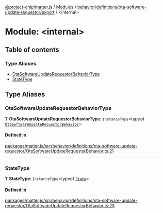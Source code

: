 [@project-chip/matter.js](../README.md) / [Modules](../modules.md) / [behavior/definitions/ota-software-update-requestor/export](behavior_definitions_ota_software_update_requestor_export.md) / \<internal\>

# Module: \<internal\>

## Table of contents

### Type Aliases

- [OtaSoftwareUpdateRequestorBehaviorType](behavior_definitions_ota_software_update_requestor_export._internal_.md#otasoftwareupdaterequestorbehaviortype)
- [StateType](behavior_definitions_ota_software_update_requestor_export._internal_.md#statetype)

## Type Aliases

### OtaSoftwareUpdateRequestorBehaviorType

Ƭ **OtaSoftwareUpdateRequestorBehaviorType**: `InstanceType`\<typeof [`OtaSoftwareUpdateRequestorBehavior`](behavior_definitions_ota_software_update_requestor_export.md#otasoftwareupdaterequestorbehavior)\>

#### Defined in

[packages/matter.js/src/behavior/definitions/ota-software-update-requestor/OtaSoftwareUpdateRequestorBehavior.ts:21](https://github.com/project-chip/matter.js/blob/0c058ae17fdba4c0b89b8b13c309011d51782299/packages/matter.js/src/behavior/definitions/ota-software-update-requestor/OtaSoftwareUpdateRequestorBehavior.ts#L21)

___

### StateType

Ƭ **StateType**: `InstanceType`\<typeof [`State`](../classes/behavior_definitions_ota_software_update_requestor_export.OtaSoftwareUpdateRequestorServer.md#state-1)\>

#### Defined in

[packages/matter.js/src/behavior/definitions/ota-software-update-requestor/OtaSoftwareUpdateRequestorBehavior.ts:23](https://github.com/project-chip/matter.js/blob/0c058ae17fdba4c0b89b8b13c309011d51782299/packages/matter.js/src/behavior/definitions/ota-software-update-requestor/OtaSoftwareUpdateRequestorBehavior.ts#L23)
